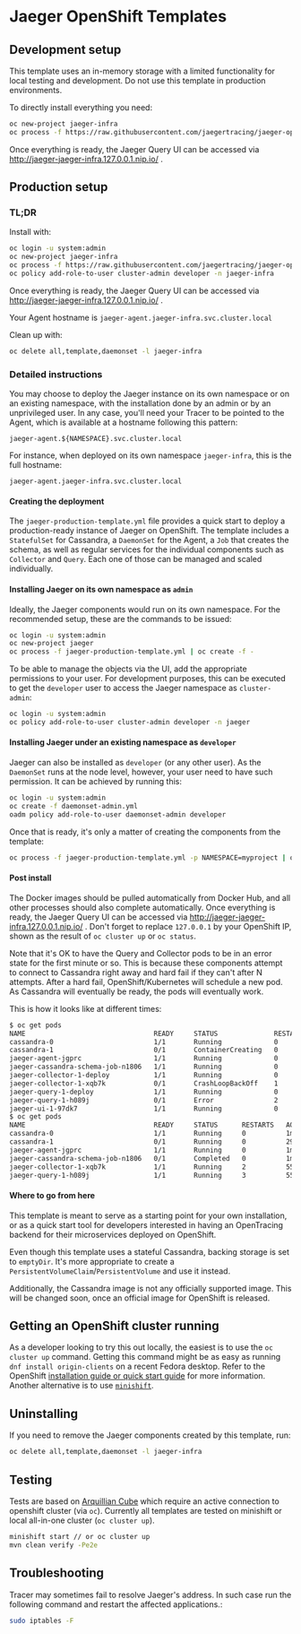# Jaeger OpenShift Templates

## Development setup

This template uses an in-memory storage with a limited functionality for local testing and development.
Do not use this template in production environments.

To directly install everything you need:
```bash
oc new-project jaeger-infra
oc process -f https://raw.githubusercontent.com/jaegertracing/jaeger-openshift/master/all-in-one/jaeger-all-in-one-template.yml | oc create -f -
```

Once everything is ready, the Jaeger Query UI can be accessed via http://jaeger-jaeger-infra.127.0.0.1.nip.io/ .

## Production setup

### TL;DR

Install with:
```bash
oc login -u system:admin
oc new-project jaeger-infra
oc process -f https://raw.githubusercontent.com/jaegertracing/jaeger-openshift/master/production/jaeger-production-template.yml | oc create -f -
oc policy add-role-to-user cluster-admin developer -n jaeger-infra
```

Once everything is ready, the Jaeger Query UI can be accessed via http://jaeger-jaeger-infra.127.0.0.1.nip.io/ .

Your Agent hostname is `jaeger-agent.jaeger-infra.svc.cluster.local`

Clean up with:
```bash
oc delete all,template,daemonset -l jaeger-infra
```

### Detailed instructions

You may choose to deploy the Jaeger instance on its own namespace or on an existing namespace,
with the installation done by an admin or by an unprivileged user. In any case, you'll need your
Tracer to be pointed to the Agent, which is available at a hostname following this pattern:

```
jaeger-agent.${NAMESPACE}.svc.cluster.local
```

For instance, when deployed on its own namespace `jaeger-infra`, this is the full hostname:

```
jaeger-agent.jaeger-infra.svc.cluster.local
```

#### Creating the deployment

The `jaeger-production-template.yml` file provides a quick start to deploy a production-ready instance of Jaeger on OpenShift.
The template includes a `StatefulSet` for Cassandra, a `DaemonSet` for the Agent, a `Job` that creates the schema,
as well as regular services for the individual components such as `Collector` and `Query`. Each one of those
can be managed and scaled individually.

#### Installing Jaeger on its own namespace as `admin`

Ideally, the Jaeger components would run on its own namespace. For the recommended setup, these are the commands
to be issued:

```bash
oc login -u system:admin
oc new-project jaeger
oc process -f jaeger-production-template.yml | oc create -f -
```

To be able to manage the objects via the UI, add the appropriate permissions to your user. For development
purposes, this can be executed to get the `developer` user to access the Jaeger namespace as `cluster-admin`:

```bash
oc login -u system:admin
oc policy add-role-to-user cluster-admin developer -n jaeger
```

#### Installing Jaeger under an existing namespace as `developer`

Jaeger can also be installed as `developer` (or any other user). As the `DaemonSet` runs at the node level,
however, your user need to have such permission. It can be achieved by running this:

```bash
oc login -u system:admin
oc create -f daemonset-admin.yml
oadm policy add-role-to-user daemonset-admin developer
```

Once that is ready, it's only a matter of creating the components from the template:
```bash
oc process -f jaeger-production-template.yml -p NAMESPACE=myproject | oc create -f -
```

#### Post install

The Docker images should be pulled automatically from Docker Hub, and all other processes should also complete
automatically. Once everything is ready, the Jaeger Query UI can be accessed via http://jaeger-jaeger-infra.127.0.0.1.nip.io/ .
Don't forget to replace `127.0.0.1` by your OpenShift IP, shown as the result of `oc cluster up` or `oc status`.

Note that it's OK to have the Query and Collector pods to be in an error state for the first minute or so. This is
because these components attempt to connect to Cassandra right away and hard fail if they can't after N attempts.
After a hard fail, OpenShift/Kubernetes will schedule a new pod. As Cassandra will eventually be ready, the pods
will eventually work.

This is how it looks like at different times:

```bash
$ oc get pods
NAME                                READY     STATUS              RESTARTS   AGE
cassandra-0                         1/1       Running             0          33s
cassandra-1                         0/1       ContainerCreating   0          2s
jaeger-agent-jgprc                  1/1       Running             0          33s
jaeger-cassandra-schema-job-n1806   1/1       Running             0          33s
jaeger-collector-1-deploy           1/1       Running             0          33s
jaeger-collector-1-xqb7k            0/1       CrashLoopBackOff    1          28s
jaeger-query-1-deploy               1/1       Running             0          33s
jaeger-query-1-h089j                0/1       Error               2          28s
jaeger-ui-1-97dk7                   1/1       Running             0          29s
$ oc get pods
NAME                                READY     STATUS      RESTARTS   AGE
cassandra-0                         1/1       Running     0          1m
cassandra-1                         0/1       Running     0          29s
jaeger-agent-jgprc                  1/1       Running     0          1m
jaeger-cassandra-schema-job-n1806   0/1       Completed   0          1m
jaeger-collector-1-xqb7k            1/1       Running     2          55s
jaeger-query-1-h089j                1/1       Running     3          55s
```

#### Where to go from here

This template is meant to serve as a starting point for your own installation, or as a quick start tool
for developers interested in having an OpenTracing backend for their microservices deployed on OpenShift.

Even though this template uses a stateful Cassandra, backing storage is set to `emptyDir`. It's more
appropriate to create a `PersistentVolumeClaim`/`PersistentVolume` and use it instead.

Additionally, the Cassandra image is not any officially supported image. This will be changed soon, once
an official image for OpenShift is released.

## Getting an OpenShift cluster running

As a developer looking to try this out locally, the easiest is to use the `oc cluster up` command. Getting
this command might be as easy as running `dnf install origin-clients` on a recent Fedora desktop. Refer to
the OpenShift [installation guide or quick start guide](https://install.openshift.com/) for more information.
Another alternative is to use [`minishift`](https://github.com/minishift/minishift).

## Uninstalling

If you need to remove the Jaeger components created by this template, run:

```bash
oc delete all,template,daemonset -l jaeger-infra
```

## Testing
Tests are based on [Arquillian Cube](http://arquillian.org/arquillian-cube/) which require an active connection to
openshift cluster (via `oc`). Currently all templates are tested on minishift or local all-in-one cluster (`oc cluster
up`).

```bash
minishift start // or oc cluster up
mvn clean verify -Pe2e
```

## Troubleshooting
Tracer may sometimes fail to resolve Jaeger's address. In such case run the following command and restart the affected applications.:
```bash
sudo iptables -F
```
